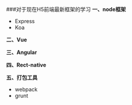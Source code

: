 ###对于现在H5前端最新框架的学习
**一、node框架**
- Express
- Koa

**二、Vue**

**三、Angular**

**四、Rect-native**

**五、打包工具**
- webpack
- grunt